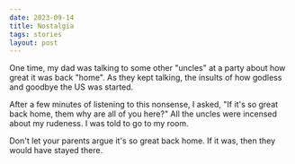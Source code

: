 ```yaml
---
date: 2023-09-14
title: Nostalgia
tags: stories
layout: post
---
```


One time, my dad was talking to some other "uncles" at a party about how great it was back "home". As they kept talking, the insults of how godless and goodbye the US was started.

After a few minutes of listening to this nonsense, I asked, "If it's so great back home, them why are all of you here?" All the uncles were incensed about my rudeness. I was told to go to my room.

Don't let your parents argue it's so great back home. If it was, then they would have stayed there.